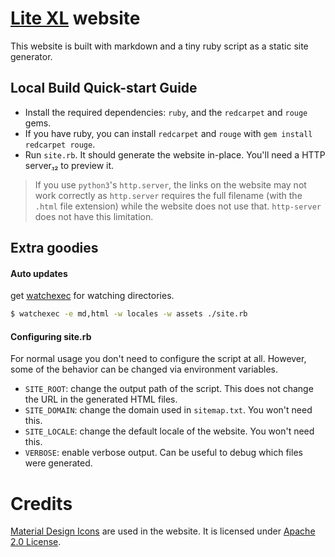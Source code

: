 # [Lite XL][1] website

This website is built with markdown and a tiny ruby script as a static site generator.

## Local Build Quick-start Guide

- Install the required dependencies: `ruby`, and the `redcarpet` and `rouge` gems.
- If you have ruby, you can install `redcarpet` and `rouge` with `gem install redcarpet rouge`.
- Run `site.rb`. It should generate the website in-place. You'll need a HTTP server[₁][2][₂][3] to preview it.

> If you use `python3`'s `http.server`, the links on the website may not work correctly as `http.server` requires
> the full filename (with the `.html` file extension) while the website does not use that. `http-server` does not have
> this limitation.

## Extra goodies

#### Auto updates

get [watchexec][4] for watching directories.

```sh
$ watchexec -e md,html -w locales -w assets ./site.rb
```

#### Configuring site.rb

For normal usage you don't need to configure the script at all.
However, some of the behavior can be changed via environment variables.

- `SITE_ROOT`: change the output path of the script. This does not change the URL in the generated HTML files.
- `SITE_DOMAIN`: change the domain used in `sitemap.txt`. You won't need this.
- `SITE_LOCALE`: change the default locale of the website. You won't need this.
- `VERBOSE`: enable verbose output. Can be useful to debug which files were generated.


# Credits

[Material Design Icons][5] are used in the website. It is licensed under [Apache 2.0 License][6].



[1]: https://github.com/lite-xl/lite-xl
[2]: https://developer.mozilla.org/en-US/docs/Learn/Common_questions/set_up_a_local_testing_server
[3]: https://www.npmjs.com/package/http-server
[4]: https://github.com/watchexec/watchexec
[5]: https://materialdesignicons.com/
[6]: https://github.com/Templarian/MaterialDesign/blob/1d1761974cabe0868441fac6069438e5243d3446/LICENSE
